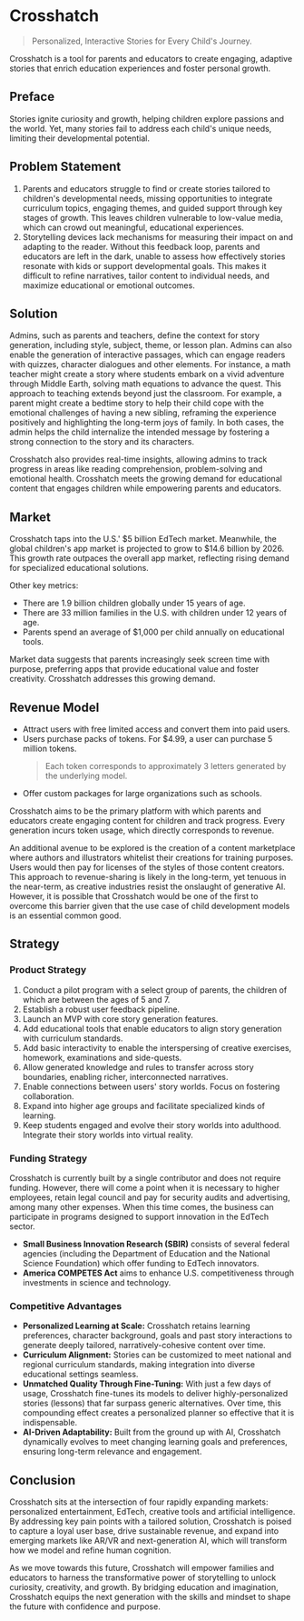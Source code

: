 # Crosshatch

> Personalized, Interactive Stories for Every Child's Journey.

Crosshatch is a tool for parents and educators to create engaging, adaptive stories that enrich
education experiences and foster personal growth.

## Preface

Stories ignite curiosity and growth, helping children explore passions and the world. Yet, many
stories fail to address each child's unique needs, limiting their developmental potential.

## Problem Statement

1. Parents and educators struggle to find or create stories tailored to children's developmental
   needs, missing opportunities to integrate curriculum topics, engaging themes, and guided support
   through key stages of growth. This leaves children vulnerable to low-value media, which can crowd
   out meaningful, educational experiences.
2. Storytelling devices lack mechanisms for measuring their impact on and adapting to the reader.
   Without this feedback loop, parents and educators are left in the dark, unable to assess how
   effectively stories resonate with kids or support developmental goals. This makes it difficult to
   refine narratives, tailor content to individual needs, and maximize educational or emotional
   outcomes.

## Solution

Admins, such as parents and teachers, define the context for story generation, including style,
subject, theme, or lesson plan. Admins can also enable the generation of interactive passages, which
can engage readers with quizzes, character dialogues and other elements. For instance, a math
teacher might create a story where students embark on a vivid adventure through Middle Earth,
solving math equations to advance the quest. This approach to teaching extends beyond just the
classroom. For example, a parent might create a bedtime story to help their child cope with the
emotional challenges of having a new sibling, reframing the experience positively and highlighting
the long-term joys of family. In both cases, the admin helps the child internalize the intended
message by fostering a strong connection to the story and its characters.

Crosshatch also provides real-time insights, allowing admins to track progress in areas like reading
comprehension, problem-solving and emotional health. Crosshatch meets the growing demand for
educational content that engages children while empowering parents and educators.

## Market

Crosshatch taps into the U.S.' $5 billion EdTech market. Meanwhile, the global children's app market
is projected to grow to $14.6 billion by 2026. This growth rate outpaces the overall app market,
reflecting rising demand for specialized educational solutions.

Other key metrics:

- There are 1.9 billion children globally under 15 years of age.
- There are 33 million families in the U.S. with children under 12 years of age.
- Parents spend an average of $1,000 per child annually on educational tools.

Market data suggests that parents increasingly seek screen time with purpose, preferring apps that
provide educational value and foster creativity. Crosshatch addresses this growing demand.

## Revenue Model

- Attract users with free limited access and convert them into paid users.
- Users purchase packs of tokens. For $4.99, a user can purchase 5 million tokens.
  > Each token corresponds to approximately 3 letters generated by the underlying model.
- Offer custom packages for large organizations such as schools.

Crosshatch aims to be the primary platform with which parents and educators create engaging content
for children and track progress. Every generation incurs token usage, which directly corresponds to
revenue.

An additional avenue to be explored is the creation of a content marketplace where authors and
illustrators whitelist their creations for training purposes. Users would then pay for licenses of
the styles of those content creators. This approach to revenue-sharing is likely in the long-term,
yet tenuous in the near-term, as creative industries resist the onslaught of generative AI. However,
it is possible that Crosshatch would be one of the first to overcome this barrier given that the use
case of child development models is an essential common good.

## Strategy

### Product Strategy

1. Conduct a pilot program with a select group of parents, the children of which are between the
   ages of 5 and 7.
2. Establish a robust user feedback pipeline.
3. Launch an MVP with core story generation features.
4. Add educational tools that enable educators to align story generation with curriculum standards.
5. Add basic interactivity to enable the interspersing of creative exercises, homework, examinations
   and side-quests.
6. Allow generated knowledge and rules to transfer across story boundaries, enabling richer,
   interconnected narratives.
7. Enable connections between users' story worlds. Focus on fostering collaboration.
8. Expand into higher age groups and facilitate specialized kinds of learning.
9. Keep students engaged and evolve their story worlds into adulthood. Integrate their story worlds
   into virtual reality.

### Funding Strategy

Crosshatch is currently built by a single contributor and does not require funding. However, there
will come a point when it is necessary to higher employees, retain legal council and pay for
security audits and advertising, among many other expenses. When this time comes, the business can
participate in programs designed to support innovation in the EdTech sector.

- **Small Business Innovation Research (SBIR)** consists of several federal agencies (including the
  Department of Education and the National Science Foundation) which offer funding to EdTech
  innovators.
- **America COMPETES Act** aims to enhance U.S. competitiveness through investments in science and
  technology.

### Competitive Advantages

- **Personalized Learning at Scale:** Crosshatch retains learning preferences, character background,
  goals and past story interactions to generate deeply tailored, narratively-cohesive content over
  time.
- **Curriculum Alignment:** Stories can be customized to meet national and regional curriculum
  standards, making integration into diverse educational settings seamless.
- **Unmatched Quality Through Fine-Tuning:** With just a few days of usage, Crosshatch fine-tunes
  its models to deliver highly-personalized stories (lessons) that far surpass generic alternatives.
  Over time, this compounding effect creates a personalized planner so effective that it is
  indispensable.
- **AI-Driven Adaptability:** Built from the ground up with AI, Crosshatch dynamically evolves to
  meet changing learning goals and preferences, ensuring long-term relevance and engagement.

## Conclusion

Crosshatch sits at the intersection of four rapidly expanding markets: personalized entertainment,
EdTech, creative tools and artificial intelligence. By addressing key pain points with a tailored
solution, Crosshatch is poised to capture a loyal user base, drive sustainable revenue, and expand
into emerging markets like AR/VR and next-generation AI, which will transform how we model and
refine human cognition.

As we move towards this future, Crosshatch will empower families and educators to harness the
transformative power of storytelling to unlock curiosity, creativity, and growth. By bridging
education and imagination, Crosshatch equips the next generation with the skills and mindset to
shape the future with confidence and purpose.
